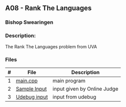 ## A08 - Rank The Languages
### Bishop Swearingen
### Description: 

The Rank The Languages problem from UVA

### Files

|   #   | File             | Description                                        |
| :---: | ---------------- | -------------------------------------------------- |
|   1   | [main.cpp](https://github.com/BishopSwearingen/4883-Prog-Tech/blob/main/Assignments/A08/main.cpp)         | main program     |
|   2   | [Sample Input](https://github.com/BishopSwearingen/4883-Prog-Tech/blob/main/Assignments/A08/input1) | input given by Online Judge         |
|   3   | [Udebug input](https://github.com/BishopSwearingen/4883-Prog-Tech/blob/main/Assignments/A08/input1) | input from udebug |



